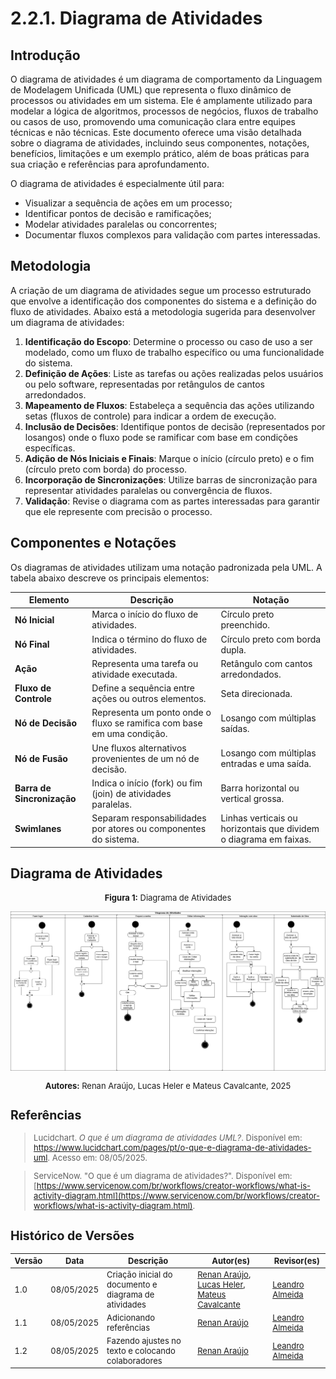 # 2.2.1. Diagrama de Atividades

## Introdução

O diagrama de atividades é um diagrama de comportamento da Linguagem de Modelagem Unificada (UML) que representa o fluxo dinâmico de processos ou atividades em um sistema. Ele é amplamente utilizado para modelar a lógica de algoritmos, processos de negócios, fluxos de trabalho ou casos de uso, promovendo uma comunicação clara entre equipes técnicas e não técnicas. Este documento oferece uma visão detalhada sobre o diagrama de atividades, incluindo seus componentes, notações, benefícios, limitações e um exemplo prático, além de boas práticas para sua criação e referências para aprofundamento.

O diagrama de atividades é especialmente útil para:
  - Visualizar a sequência de ações em um processo;
  - Identificar pontos de decisão e ramificações;
  - Modelar atividades paralelas ou concorrentes;
  - Documentar fluxos complexos para validação com partes interessadas.

## Metodologia

A criação de um diagrama de atividades segue um processo estruturado que envolve a identificação dos componentes do sistema e a definição do fluxo de atividades. Abaixo está a metodologia sugerida para desenvolver um diagrama de atividades:

1. **Identificação do Escopo**: Determine o processo ou caso de uso a ser modelado, como um fluxo de trabalho específico ou uma funcionalidade do sistema.
2. **Definição de Ações**: Liste as tarefas ou ações realizadas pelos usuários ou pelo software, representadas por retângulos de cantos arredondados.
3. **Mapeamento de Fluxos**: Estabeleça a sequência das ações utilizando setas (fluxos de controle) para indicar a ordem de execução.
4. **Inclusão de Decisões**: Identifique pontos de decisão (representados por losangos) onde o fluxo pode se ramificar com base em condições específicas.
5. **Adição de Nós Iniciais e Finais**: Marque o início (círculo preto) e o fim (círculo preto com borda) do processo.
6. **Incorporação de Sincronizações**: Utilize barras de sincronização para representar atividades paralelas ou convergência de fluxos.
7. **Validação**: Revise o diagrama com as partes interessadas para garantir que ele represente com precisão o processo.

## Componentes e Notações

Os diagramas de atividades utilizam uma notação padronizada pela UML. A tabela abaixo descreve os principais elementos:

| Elemento                   | Descrição                                                              | Notação                                                           |
| -------------------------- | ---------------------------------------------------------------------- | ----------------------------------------------------------------- |
| **Nó Inicial**             | Marca o início do fluxo de atividades.                                 | Círculo preto preenchido.                                         |
| **Nó Final**               | Indica o término do fluxo de atividades.                               | Círculo preto com borda dupla.                                    |
| **Ação**                   | Representa uma tarefa ou atividade executada.                          | Retângulo com cantos arredondados.                                |
| **Fluxo de Controle**      | Define a sequência entre ações ou outros elementos.                    | Seta direcionada.                                                 |
| **Nó de Decisão**          | Representa um ponto onde o fluxo se ramifica com base em uma condição. | Losango com múltiplas saídas.                                     |
| **Nó de Fusão**            | Une fluxos alternativos provenientes de um nó de decisão.              | Losango com múltiplas entradas e uma saída.                       |
| **Barra de Sincronização** | Indica o início (fork) ou fim (join) de atividades paralelas.          | Barra horizontal ou vertical grossa.                              |
| **Swimlanes**              | Separam responsabilidades por atores ou componentes do sistema.        | Linhas verticais ou horizontais que dividem o diagrama em faixas. |

## Diagrama de Atividades

<font size="2"><p style="text-align: center"><b>Figura 1:</b> Diagrama de Atividades</div>

<div style="text-align: center;">

![DiagramaAtividadesV1](assets/images/DiagramaDeAtividades.png)

</div>

<font size="2"><p style="text-align: center"><b>Autores:</b> Renan Araújo, Lucas Heler e Mateus Cavalcante, 2025</p></font>


## Referências

> Lucidchart. _O que é um diagrama de atividades UML?_. Disponível em: <https://www.lucidchart.com/pages/pt/o-que-e-diagrama-de-atividades-uml>. Acesso em: 08/05/2025.

> ServiceNow. "O que é um diagrama de atividades?". Disponível em: [https://www.servicenow.com/br/workflows/creator-workflows/what-is-activity-diagram.html](https://www.servicenow.com/br/workflows/creator-workflows/what-is-activity-diagram.html).

## Histórico de Versões

| Versão | Data       | Descrição                                             | Autor(es)                                                                                                                                       | Revisor(es)                                   |
| ------ | ---------- | ----------------------------------------------------- | ----------------------------------------------------------------------------------------------------------------------------------------------- | --------------------------------------------- |
| 1.0    | 08/05/2025 | Criação inicial do documento e diagrama de atividades | [Renan Araújo](https://github.com/renantfm4), [Lucas Heler](https://github.com/akaeboshi), [Mateus Cavalcante](https://github.com/mateuscavati) | [Leandro Almeida](https://github.com/LeanArs) |
| 1.1    | 08/05/2025 | Adicionando referências                               | [Renan Araújo](https://github.com/renantfm4)                                                                                                    | [Leandro Almeida](https://github.com/LeanArs) |
| 1.2    | 08/05/2025 | Fazendo ajustes no texto e colocando colaboradores    | [Renan Araújo](https://github.com/renantfm4)                                                                                                    | [Leandro Almeida](https://github.com/LeanArs) |
